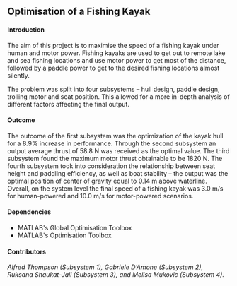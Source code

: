 ## Optimisation of a Fishing Kayak
#### Introduction
The aim of this project is to maximise the speed of a fishing kayak under human and motor power. Fishing kayaks are used to get out to remote lake and sea fishing locations and use motor power to get most of the distance, followed by a paddle power to get to the desired fishing locations almost silently.

The problem was split into four subsystems – hull design, paddle design, trolling motor and seat position. This allowed for a more in-depth analysis of different factors affecting the final output.

#### Outcome
The outcome of the first subsystem was the optimization of the kayak hull for a 8.9% increase in performance. Through the second subsystem an output average thrust of 58.8 N was received as the optimal value. The third subsystem found the maximum motor thrust obtainable to be 1820 N. The fourth subsystem took into consideration the relationship between seat height and paddling efficiency, as well as boat stability – the output was the optimal position of center of gravity equal to 0.14 m above waterline. Overall, on the system level the final speed of a fishing kayak was 3.0 m/s for human-powered and 10.0 m/s for motor-powered scenarios.

#### Dependencies

- MATLAB's Global Optimisation Toolbox
- MATLAB's Optimisation Toolbox

#### Contributors

*Alfred Thompson (Subsystem 1), Gabriele D’Amone (Subsystem 2), Ruksana Shaukat-Jali (Subsystem 3), and Melisa Mukovic (Subsystem 4).*
